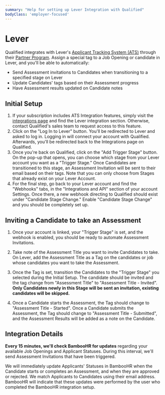 ```yaml
---
summary: "Help for setting up Lever Integration with Qualified"
bodyClass: 'employer-focused'
---
```

# Lever

Qualified integrates with Lever's [Applicant Tracking System (ATS)](https://www.lever.co/candidates/) through their [Partner Program](https://www.lever.co/partners/). Assign a special tag to a Job Opening or candidate in Lever, and you'll be able to automatically:

- Send Assessment invitations to Candidates when transitioning to a specified stage on Lever
- Update Candidates' tags based on their Assessment progress
- Have Assessment results updated on Candidate notes

## Initial Setup

1. If your subscription includes ATS Integration features, simply visit the [integrations page](https://www.qualified.io/hire/account/integrations) and find the Lever integration section.  Otherwise, contact Qualified's sales team to request access to this feature.
2. Click on the "Log In to Lever" button. You'll be redirected to Lever and asked to log in. Logging in will connect your account with Qualified. Afterwards, you'll be redirected back to the Integrations page on Qualified.
3. Once you're back on Qualified, click on the "Add Trigger Stage" button. On the pop-up that opens, you can choose which stage from your Lever account you want as a "Trigger Stage." Once Candidates are transitioned to this stage, an Assessment Invitation will be sent to their email based on their tags. Note that you can only choose from Stages that already exist on your Lever Account.
4. For the final step, go back to your Lever account and find the "Webhooks" tabs, in the "Integrations and API" section of your account Settings. Once there, a new webhook directing to Qualified should exist under "Candidate Stage Change." Enable "Candidate Stage Change" and you should be completely set up.

## Inviting a Candidate to take an Assessment
1. Once your account is linked, your "Trigger Stage" is set, and the webhook is enabled, you should be ready to automate Assessment Invitations.

2. Take note of the Assessment Title you want to invite Candidates to take. On Lever, add the Assessment Title as a Tag on the candidates or job whose candidates you want to take the Assessment.

3. Once the Tag is set, transition the Candidates to the "Trigger Stage" you selected during the Initial Setup. The candidate should be invited and the tag change from "Assessment Title" to "Assessment Title - Invited". **Only Candidates newly in this Stage will be sent an invitation, existing candidates will be skipped.**

4. Once a Candidate starts the Assessment, the Tag should change to "Assessment Title - Started". Once a Candidate submits the Assessment, the Tag should change to "Assessment Title - Submitted", and the Assessment Results will be added as a note on the Candidate.

## Integration Details
**Every 15 minutes, we'll check BambooHR for updates** regarding your available Job Openings and Applicant Statuses.  During this interval, we'll send Assessment Invitations that have been triggered.

We will immediately update Applicants' Statuses in BambooHR when the Candidate starts or completes an Assessment, and when they are approved or rejected.  We match Applicants to Candidates using their email address.  BambooHR will indicate that these updates were performed by the user who completed the BambooHR integration setup.
